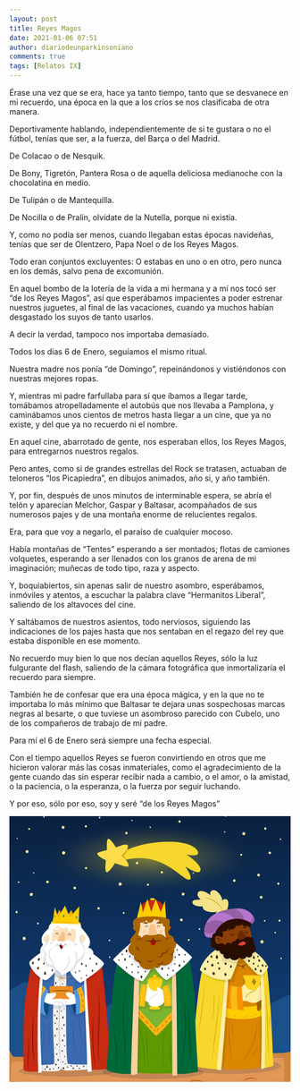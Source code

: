 ```yaml
---
layout: post
title: Reyes Magos
date: 2021-01-06 07:51
author: diariodeunparkinsoniano
comments: true
tags: [Relatos IX]
---
```


Érase una vez que se era, hace ya tanto tiempo, tanto que se desvanece en mi recuerdo, una época en la que a los críos se nos clasificaba de otra manera.

Deportivamente hablando, independientemente de si te gustara o no el fútbol, tenías que ser, a la fuerza, del Barça o del Madrid.

De Colacao o de Nesquik.

De Bony, Tigretón, Pantera Rosa o de aquella deliciosa medianoche con la chocolatina en medio.

De Tulipán o de Mantequilla.

De Nocilla o de Pralín, olvídate de la Nutella, porque ni existía.

Y, como no podía ser menos, cuando llegaban estas épocas navideñas, tenías que ser de Olentzero, Papa Noel o de los Reyes Magos.

Todo eran conjuntos excluyentes: O estabas en uno o en otro, pero nunca en los demás, salvo pena de excomunión.

En aquel bombo de la lotería de la vida a mi hermana y a mí nos tocó ser “de los Reyes Magos”, así que esperábamos impacientes a poder estrenar nuestros juguetes, al final de las vacaciones, cuando ya muchos habían desgastado los suyos de tanto usarlos.

A decir la verdad, tampoco nos importaba demasiado.

Todos los días 6 de Enero, seguíamos el mismo ritual.

Nuestra madre nos ponía “de Domingo”, repeinándonos y vistiéndonos con nuestras mejores ropas.

Y, mientras mi padre farfullaba para sí que íbamos a llegar tarde, tomábamos atropelladamente el autobús que nos llevaba a Pamplona, y caminábamos unos cientos de metros hasta llegar a un cine, que ya no existe, y del que ya no recuerdo ni el nombre.

En aquel cine, abarrotado de gente, nos esperaban ellos, los Reyes Magos, para entregarnos nuestros regalos.

Pero antes, como si de grandes estrellas del Rock se tratasen, actuaban de teloneros “los Picapiedra”, en dibujos animados, año si, y año también.

Y, por fin, después de unos minutos de interminable espera, se abría el telón y aparecían Melchor, Gaspar y Baltasar, acompañados de sus numerosos pajes y de una montaña enorme de relucientes regalos.

Era, para que voy a negarlo, el paraíso de cualquier mocoso.

Había montañas de “Tentes” esperando a ser montados; flotas de camiones volquetes, esperando a ser llenados con los granos de arena de mi imaginación; muñecas de todo tipo, raza y aspecto.

Y, boquiabiertos, sin apenas salir de nuestro asombro, esperábamos, inmóviles y atentos, a escuchar la palabra clave “Hermanitos Liberal”, saliendo de los altavoces del cine.

Y saltábamos de nuestros asientos, todo nerviosos, siguiendo las indicaciones de los pajes hasta que nos sentaban en el regazo del rey que estaba disponible en ese momento.

No recuerdo muy bien lo que nos decían aquellos Reyes, sólo la luz fulgurante del flash, saliendo de la cámara fotográfica que inmortalizaría el recuerdo para siempre.

También he de confesar que era una época mágica, y en la que no te importaba lo más mínimo que Baltasar te dejara unas sospechosas marcas negras al besarte, o que tuviese un asombroso parecido con Cubelo, uno de los compañeros de trabajo de mi padre.

Para mí el 6 de Enero será siempre una fecha especial.

Con el tiempo aquellos Reyes se fueron convirtiendo en otros que me hicieron valorar más las cosas inmateriales, como el agradecimiento de la gente cuando das sin esperar recibir nada a cambio, o el amor, o la amistad, o la paciencia, o la esperanza, o la fuerza por seguir luchando.

Y por eso, sólo por eso, soy y seré “de los Reyes Magos”






<img class="img-fluid"  src="/assets/images/2021/01/reyes.jpg" alt="Reyes Magos" />





